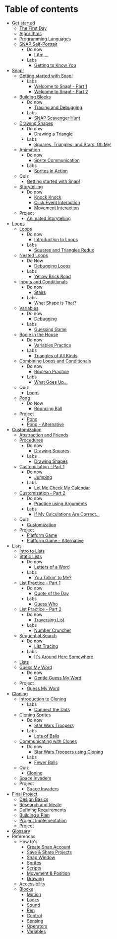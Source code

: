 # Table of contents

* [Get started](get_started_with_computer_science/README.md)
  * [The First Day](get_started_with_computer_science/lesson_the_first_day.md)
  * [Algorithms](get_started_with_computer_science/lesson_algorithms.md)
  * [Programming Languages](get_started_with_computer_science/lesson_programming_languages.md)
  * [SNAP Self-Portrait](get_started_with_computer_science/lesson_snap_self_portrait.md)
    * Do now
      * [I Am ...](get_started_with_computer_science/donow_i_am.md)
    * Labs
      * [Getting to Know You](get_started_with_computer_science/lab_getting_to_know_you.md)
* [Snap!](snap/README.md)
  * [Getting started with Snap!](snap/lesson_getting_started_with_snap.md)
    * Labs
      * [Welcome to Snap! - Part 1](snap/lab_welcome_to_snap_part_1.md)
      * [Welcome to Snap! - Part 2](snap/lab_welcome_to_snap_part_2.md)
  * [Building Blocks](snap/lesson_building_blocks.md)
    * Do now
      * [Tracing and Debugging](snap/donow_tracing_and_debugging.md)
    * Labs
      * [SNAP Scavenger Hunt](snap/lab_snap_scavenger_hunt.md)
  * [Drawing Shapes](snap/lesson_drawing_shapes.md)
    * Do now
      * [Drawing a Triangle](snap/donow_drawing_a_triangle.md)
    * Labs
      * [Squares, Triangles, and Stars, Oh My!](snap/lab_squares_triangles_and_stars_oh_my.md)
  * [Animation](snap/lesson_animation.md)
    * Do now
      * [Sprite Communication](snap/donow_sprite_communication.md)
    * Labs
      * [Sprites in Action](snap/lab_sprites_in_action.md)
  * Quiz
    * [Getting started with Snap!](snap/quiz.md)
  * [Storytelling](snap/lesson_storytelling.md)
    * Do now
      * [Knock Knock](snap/donow_knock_knock.md)
      * [Click Event Interaction](snap/donow_click_event_interaction.md)
      * [Movement Interaction](snap/donow_movement_interaction.md)
  * Project
    * [Animated Storytelling](snap/project_animated_storytelling.md)
* [Loops](loops/README.md)
  * [Loops](loops/lesson_loops.md)
    * Do now
      * [Introduction to Loops](loops/donow_introduction_to_loops.md)
    * Labs
      * [Squares and Triangles Redux](loops/lab_squares_and_triangles_redux.md)
  * [Nested Loops](loops/lesson_nested_loops.md)
    * Do Now
      * [Debugging Loops](loops/donow_debugging_loops.md)
    * Labs
      * [Yellow Brick Road](loops/lab_yellow_brick_road.md)
  * [Inputs and Conditionals](loops/lesson_input_and_conditionals.md)
    * Do now
      * [Stairs](loops/donow_stairs.md)
    * Labs
      * [What Shape is That?](loops/lab_what_shape_is_that.md)
  * [Variables](loops/lesson_variables.md)
    * Do now
      * [Debugging](loops/donow_debugging.md)
    * Labs
      * [Guessing Game](loops/lab_guessing_game.md)
  * [Boole in the House](loops/lesson_boole_in_the_house.md)
    * Do now
      * [Variables Practice](loops/donow_variables_practice.md)
    * Labs
      * [Triangles of All Kinds](loops/lab_triangles_of_all_kinds.md)
  * [Combining Loops and Conditionals](loops/lesson_combining_loops_and_conditionals.md)
    * Do now
      * [Boolean Practice](loops/donow_boolean_pratice.md)
    * Labs
      * [What Goes Up...](loops/lab_what_goes_up.md)
  * Quiz
    * [Loops](loops/quiz.md)
  * [Pong](loops/lesson_pong.md)
    * Do Now
      * [Bouncing Ball](loops/donow_bouncing_ball.md)
  * Project
    * [Pong](loops/project_pong.md)
    * [Pong - Alternative](loops/project_pong_alternative.md)
* [Customization](customization/README.md)
  * [Abstraction and Friends](customization/lesson_abstractions_and_friends.md)
  * [Procedures](customization/lesson_procedures.md)
    * Do now
      * [Drawing Squares](customization/donow_drawing_squares.md)
    * Labs
      * [Drawing Shapes ](customization/lab_drawing_shapes.md)
  * [Customization - Part 1](customization/lesson_customization_part_1.md)
    * Do now
      * [Jumping](customization/donow_jumping.md)
    * Labs
      * [Let Me Check My Calendar](customization/lab_let_me_check_my_calendar.md)
  * [Customization - Part 2](customization/lesson_customization_part_2.md)
    * Do now
      * [Practice using Arguments](customization/donow_practice_using_arguments.md)
    * Labs
      * [If My Calculations Are Correct...](customization/lab_if_my_calculations_are_correct.md)
  * Quiz
    * [Customization](customization/quiz.md)
  * Project
    * [Platform Game](customization/project_platform_game.md)
    * [Platform Game - Alternative](customization/project_platform_game_alternative.md)
* [Lists](lists/README.md)
  * [Intro to Lists](lists/lesson_intro_to_lists.md)
  * [Static Lists](lists/lesson_static_lists.md)
    * Do now
      * [Letters of a Word](lists/donow_letters_of_a_word.md)
    * Labs
      * [You Talkin' to Me?](lists/lab_you_talkin_to_me.md)
  * [List Practice - Part 1](lists/lesson_list_practice_part_1.md)
    * Do now
      * [Quote of the Day](lists/donow_quote_of_the_day.md)
    * Labs
      * [Guess Who](lists/lab_guess_who.md)
  * [List Practice - Part 2](lists/lesson_list_practice_part_2.md)
    * Do now
      * [Traversing List ](lists/donow_traversing_list.md)
    * Labs
      * [Number Cruncher](lists/lab_number_cruncher.md)
  * [Sequential Search](lists/lesson_sequential_search.md)
    * Do now
      * [List Tracing ](lists/donow_list_tracing.md)
    * Labs
      * [It's Around Here Somewhere](lists/lab_its_around_here_somewhere.md)
  * [Lists](lists/quiz.md)
  * [Guess My Word](lists/lesson_guess_my_word.md)
    * Do now
      * [Gentle Guess My Word](lists/donow_gentle_guess_my_word.md)
  * Project
    * [Guess My Word](lists/project_guess_my_word.md)
* [Cloning](cloning/README.md)
  * [Introduction to Cloning](cloning/lesson_introduction_to_cloning.md)
    * Labs
      * [Connect the Dots](cloning/lab_connect_the_dots.md)
  * [Cloning Sprites](cloning/lesson_cloning_sprites.md)
    * Do now
      * [Star Wars Troopers](cloning/donow_star_wars_troopers.md)
    * Labs
      * [Lots of Balls](cloning/lab_lots_of_balls.md)
  * [Communicating with Clones](cloning/lesson_communicating_with_clones.md)
    * Do now
      * [Star Wars Troopers using Cloning](cloning/donow_star_wars_troopers_using_cloning.md)
    * Labs
      * [Fewer Balls](cloning/lab_fewer_balls.md)
  * Quiz
    * [Cloning](cloning/quiz.md)
  * [Space Invaders](cloning/lesson_space_invaders.md)
  * Project
    * [Space Invaders](cloning/project_space_invaders.md)
* [Final Project](final_project/README.md)
  * [Design Basics](final_project/lesson_design_basics.md)
  * [Research and Ideate](final_project/lesson_research_and_ideate.md)
  * [Defining Requirements](final_project/lesson_defining_requirements.md)
  * [Building a Plan](final_project/lesson_building_a_plan.md)
  * [Project Implementation](final_project/lesson_project_implementation.md)
  * [Project](final_project/project.md)
* [Glossary](glossary.md)
* References
  * How to's
    * [Create Snap Account](references/how-to/create-account.md)
    * [Save & Share Projects](references/how-to/save-and-share-projects.md)
    * [Snap Window](references/how-to/window.md)
    * [Sprites](references/how-to/sprites.md)
    * [Scripts](references/how-to/scripts.md)
    * [Movement & Position](references/how-to/movement-and-position.md)
    * [Drawing](references/how-to/drawing.md)
  * [Accessibility](references/accessibility/README.md)
  * [Blocks](references/blocks/README.md)
    * [Motion](references/blocks/motion.md)
    * [Looks](references/blocks/looks.md)
    * [Sound](references/blocks/sound.md)
    * [Pen](references/blocks/pen.md)
    * [Control](references/blocks/control.md)
    * [Sensing](references/blocks/sensing.md)
    * [Operators](references/blocks/operators.md)
    * [Variables](references/blocks/variables.md)